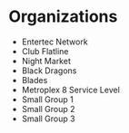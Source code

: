 
# Organizations
- Entertec Network
- Club Flatline
- Night Market
- Black Dragons
- Blades
- Metroplex 8 Service Level
- Small Group 1
- Small Group 2
- Small Group 3